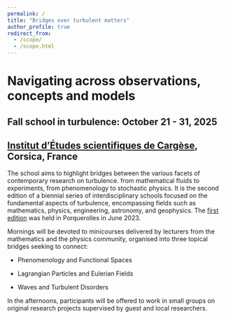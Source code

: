 ```yaml
---
permalink: /
title: "Bridges over turbulent matters"
author_profile: true
redirect_from: 
  - /scope/
  - /scope.html
---
```

# Navigating across observations, concepts and models

## Fall school in turbulence: October 21 - 31, 2025

##  [Institut d’Études scientifiques de Cargèse](https://iesc.universita.corsica/?lang=en),  Corsica, France

The school aims to highlight bridges between the various facets of contemporary research on turbulence. from mathematical fluids to experiments, from phenomenology to stochastic physics. It is the second edition of a biennial series of interdisciplinary schools focused on the fundamental aspects of turbulence, encompassing fields such as mathematics, physics, engineering, astronomy, and geophysics.
The [first edition](https://univ-cotedazur.eu/events/turbulence-semester/summer-school) was held in Porquerolles in June 2023.

Mornings will be devoted to minicourses delivered by lecturers from the mathematics and the physics community, organised into three topical bridges seeking to connect:

- Phenomenology and Functional Spaces

- Lagrangian Particles and Eulerian Fields

- Waves and Turbulent Disorders

In the afternoons, participants will be offered to work in small groups on original research projects supervised by guest and local researchers.



